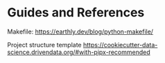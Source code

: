 # Guides and References

Makefile:
https://earthly.dev/blog/python-makefile/

Project structure template
https://cookiecutter-data-science.drivendata.org/#with-pipx-recommended
